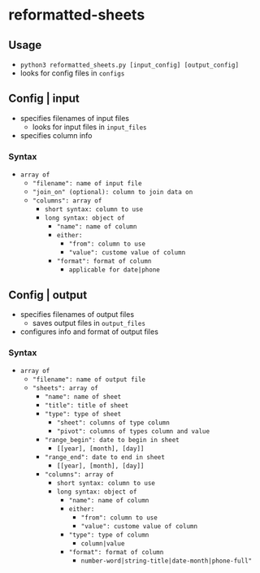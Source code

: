 # reformatted-sheets

## Usage
- `python3 reformatted_sheets.py [input_config] [output_config]`
- looks for config files in `configs`

## Config | input
- specifies filenames of input files
	- looks for input files in `input_files`
- specifies column info

### Syntax
- `array of`
	- `"filename": name of input file`
	- `"join_on" (optional): column to join data on`
	- `"columns": array of`
		- `short syntax: column to use`
		- `long syntax: object of`
			- `"name": name of column`
			- `either:`
				- `"from": column to use`
				- `"value": custome value of column`
			- `"format": format of column`
				- `applicable for date|phone`

## Config | output
- specifies filenames of output files
	- saves output files in `output_files`
- configures info and format of output files

### Syntax
- `array of`
	- `"filename": name of output file`
	- `"sheets": array of`
		- `"name": name of sheet`
		- `"title": title of sheet`
		- `"type": type of sheet`
			- `"sheet": columns of type column`
			- `"pivot": columns of types column and value`
		- `"range_begin": date to begin in sheet`
			- `[[year], [month], [day]]`
		- `"range_end": date to end in sheet`
			- `[[year], [month], [day]]`
		- `"columns": array of`
			- `short syntax: column to use`
			- `long syntax: object of`
				- `"name": name of column`
				- `either:`
					- `"from": column to use`
					- `"value": custome value of column`
				- `"type": type of column`
					- `column|value`
				- `"format": format of column`
					- `number-word|string-title|date-month|phone-full"`

